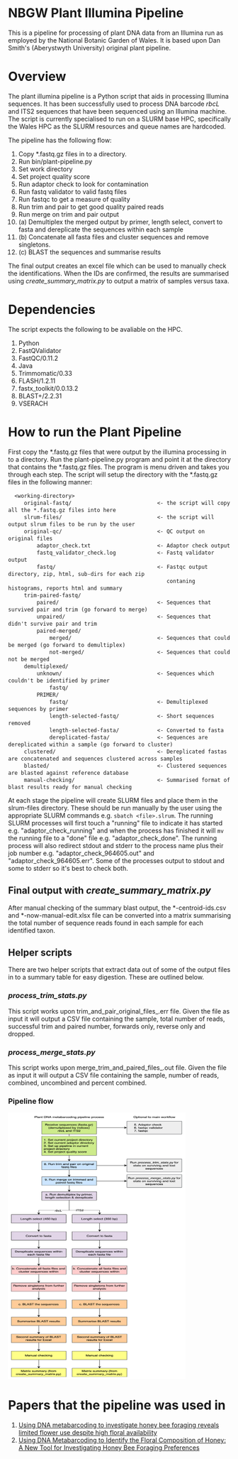 # NBGW Plant Illumina Pipeline

This is a pipeline for processing of plant DNA data from an Illumina run as employed by the National Botanic Garden of Wales. It is based upon Dan Smith's (Aberystwyth University) original plant pipeline.

# Overview
The plant illumina pipeline is a Python script that aids in processing Illumina sequences. It has been successfully used to process DNA barcode *rbcL* and ITS2 sequences that have been sequenced using an Illumina machine. The script is currently specialised to run on a SLURM base HPC, specifically the Wales HPC as the SLURM resources and queue names are hardcoded.

The pipeline has the following flow:

 1. Copy \*.fastq.gz files in to a directory.
 2. Run bin/plant-pipeline.py
 3. Set work directory
 4. Set project quality score
 5. Run adaptor check to look for contamination
 6. Run fastq validator to valid fastq files
 7. Run fastqc to get a measure of quality
 8. Run trim and pair to get good quality paired reads
 9. Run merge on trim and pair output  
10. (a) Demultiplex the merged output by primer, length select, convert to fasta and dereplicate the sequences within each sample
11. (b) Concatenate all fasta files and cluster sequences and remove singletons.
12. (c) BLAST the sequences and summarise results

The final output creates an excel file which can be used to manually check the identifications. When the IDs are confirmed, the results are summarised using *create_summary_matrix.py* to output a matrix of samples versus taxa.
 
# Dependencies
The script expects the following to be avaliable on the HPC. 

 1. Python
 2. FastQValidator
 2. FastQC/0.11.2
 3. Java
 4. Trimmomatic/0.33
 5. FLASH/1.2.11
 6. fastx_toolkit/0.0.13.2
 7. BLAST+/2.2.31
 8. VSERACH

# How to run the Plant Pipeline
First copy the *.fastq.gz files that were output by the illumina processing in to a directory. Run the plant-pipeline.py program and point it at the directory that contains the *.fastq.gz files. The program is menu driven and takes you through each step. The script will setup the directory with the *.fastq.gz files in the following manner:
 
```
  <working-directory>
     original-fastq/                           <- the script will copy all the *.fastq.gz files into here
     slrum-files/                              <- the script will output slrum files to be run by the user
     original-qc/                              <- QC output on original files
         adaptor_check.txt                     <- Adaptor check output
         fastq_validator_check.log             <- Fastq validator output
         fastq/                                <- Fastqc output directory, zip, html, sub-dirs for each zip
                                                  contaning histograms, reports html and summary
     trim-paired-fastq/
         paired/                               <- Sequences that survived pair and trim (go forward to merge)
         unpaired/                             <- Sequences that didn't survive pair and trim
         paired-merged/
             merged/                           <- Sequences that could be merged (go forward to demultiplex)
             not-merged/                       <- Sequences that could not be merged
     demultiplexed/
         unknown/                              <- Sequences which couldn't be identified by primer
             fastq/
         PRIMER/                               
             fastq/                            <- Demultiplexed sequences by primer
             length-selected-fastq/            <- Short sequences removed
             length-selected-fasta/            <- Converted to fasta
             dereplicated-fasta/               <- Sequences are dereplicated within a sample (go forward to cluster)
     clustered/                                <- Dereplicated fastas are concatenated and sequences clustered across samples
     blasted/                                  <- Clustered sequences are blasted against reference database
     manual-checking/                          <- Summarised format of blast results ready for manual checking

```

At each stage the pipeline will create SLURM files and place them in the slrum-files directory. These should be run manually by the user using the appropriate SLURM commands e.g. ```sbatch <file>.slrum```. The running SLURM processes will first touch a "running" file to indicate it has started e.g. "adaptor_check_running" and when the process has finished it will ```mv``` the running file to a "done" file e.g. "adaptor_check_done". The running process will also redirect stdout and stderr to the process name plus their job number e.g. "adaptor_check_964605.out" and "adaptor_check_964605.err". Some of the processes output to stdout and some to stderr so it's best to check both.

## Final output with *create_summary_matrix.py*

After manual checking of the summary blast output, the *-centroid-ids.csv and *-now-manual-edit.xlsx file can be converted into a matrix summarising the total number of sequence reads found in each sample for each identified taxon.

## Helper scripts
There are two helper scripts that extract data out of some of the output files in to a summary table for easy digestion. These are outlined below.

### *process_trim_stats.py*
This script works upon trim_and_pair_original_files_<jobid>.err file. Given the file as input it will output a CSV file containing the sample, total number of reads, successful trim and paired number, forwards only, reverse only and dropped.

### *process_merge_stats.py*
This script works upon merge_trim_and_paired_files_<jobid>.out file. Given the file as input it will output a CSV file containing the sample, number of reads, combined, uncombined and percent combined. 

### Pipeline flow
<img src="https://github.com/colford/nbgw-plant-illumina-pipeline/blob/master/images/barcode-pipeline-flow.png" width="400" height="600" />

# Papers that the pipeline was used in
1. [Using DNA metabarcoding to investigate honey bee foraging reveals limited flower use despite high floral availability](http://www.nature.com/articles/srep42838)
2. [Using DNA Metabarcoding to Identify the Floral Composition of Honey: A New Tool for Investigating Honey Bee Foraging Preferences](http://journals.plos.org/plosone/article?id=10.1371/journal.pone.0134735)
